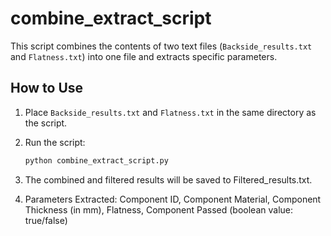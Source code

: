 # combine_extract_script

This script combines the contents of two text files (`Backside_results.txt` and `Flatness.txt`) into one file and extracts specific parameters.

## How to Use

1. Place `Backside_results.txt` and `Flatness.txt` in the same directory as the script.
2. Run the script:
   ```sh
   python combine_extract_script.py

3. The combined and filtered results will be saved to Filtered_results.txt.
   
4. Parameters Extracted:
    Component ID, 
    Component Material, 
    Component Thickness (in mm), 
    Flatness, 
    Component Passed (boolean value: true/false)
